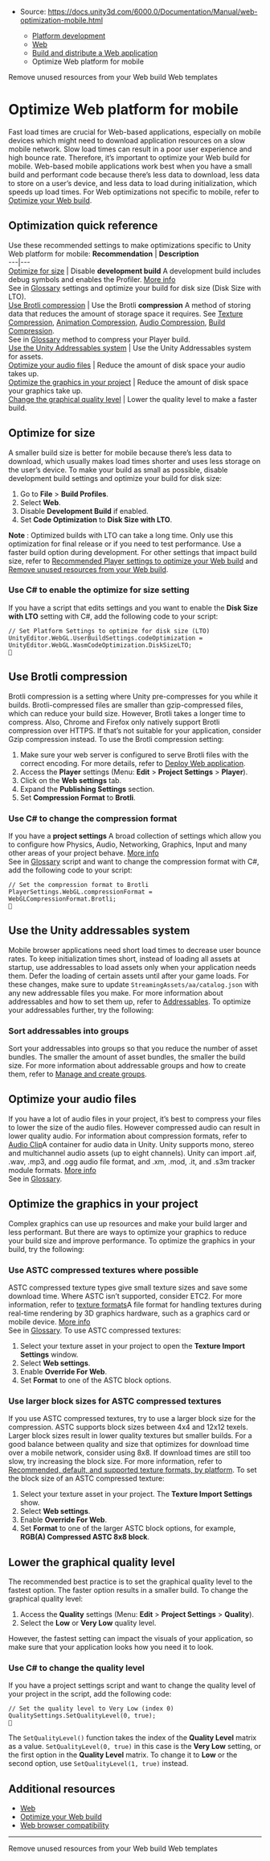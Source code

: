 * Source: https://docs.unity3d.com/6000.0/Documentation/Manual/web-optimization-mobile.html

  * [Platform development ](https://docs.unity3d.com/6000.0/Documentation/Manual/PlatformSpecific.html)
  * [Web](https://docs.unity3d.com/6000.0/Documentation/Manual/webgl.html)
  * [Build and distribute a Web application](https://docs.unity3d.com/6000.0/Documentation/Manual/webgl-building-distribution.html)
  * Optimize Web platform for mobile


[](https://docs.unity3d.com/6000.0/Documentation/Manual/web-optimization-remove-resources.html)
Remove unused resources from your Web build
[](https://docs.unity3d.com/6000.0/Documentation/Manual/webgl-templates.html)
Web templates
# Optimize Web platform for mobile
Fast load times are crucial for Web-based applications, especially on mobile devices which might need to download application resources on a slow mobile network. Slow load times can result in a poor user experience and high bounce rate. Therefore, it’s important to optimize your Web build for mobile. 
Web-based mobile applications work best when you have a small build and performant code because there’s less data to download, less data to store on a user’s device, and less data to load during initialization, which speeds up load times.
For Web optimizations not specific to mobile, refer to [Optimize your Web build](https://docs.unity3d.com/6000.0/Documentation/Manual/web-optimization.html).
## Optimization quick reference
Use these recommended settings to make optimizations specific to Unity Web platform for mobile:
**Recommendation** | **Description**  
---|---  
[Optimize for size](https://docs.unity3d.com/6000.0/Documentation/Manual/web-optimization-mobile.html#optimize-for-size) | Disable **development build** A development build includes debug symbols and enables the Profiler. [More info](https://docs.unity.com/devops/en/manual/build-target-configurations#Build_target_advanced_settings_overview)  
See in [Glossary](https://docs.unity3d.com/6000.0/Documentation/Manual/Glossary.html#DevelopmentBuild) settings and optimize your build for disk size (Disk Size with LTO).  
[Use Brotli compression](https://docs.unity3d.com/6000.0/Documentation/Manual/web-optimization-mobile.html#use-brotli-compression) | Use the Brotli **compression** A method of storing data that reduces the amount of storage space it requires. See [Texture Compression](https://docs.unity3d.com/6000.0/Documentation/Manual/class-TextureImporterOverride), [Animation Compression](https://docs.unity3d.com/6000.0/Documentation/Manual/class-AnimationClip.html#AssetProperties), [Audio Compression](https://docs.unity3d.com/6000.0/Documentation/Manual/class-AudioClip.html), [Build Compression](https://docs.unity3d.com/6000.0/Documentation/Manual/ReducingFilesize.html).  
See in [Glossary](https://docs.unity3d.com/6000.0/Documentation/Manual/Glossary.html#compression) method to compress your Player build.  
[Use the Unity Addressables system](https://docs.unity3d.com/6000.0/Documentation/Manual/web-optimization-mobile.html#use-the-unity-addressables-system) | Use the Unity Addressables system for assets.  
[Optimize your audio files](https://docs.unity3d.com/6000.0/Documentation/Manual/web-optimization-mobile.html#optimize-your-audio-files) | Reduce the amount of disk space your audio takes up.  
[Optimize the graphics in your project](https://docs.unity3d.com/6000.0/Documentation/Manual/web-optimization-mobile.html#optimize-the-graphics-in-your-project) | Reduce the amount of disk space your graphics take up.  
[Change the graphical quality level](https://docs.unity3d.com/6000.0/Documentation/Manual/web-optimization-mobile.html#lower-graphical-quality-level) | Lower the quality level to make a faster build.  
## Optimize for size
A smaller build size is better for mobile because there’s less data to download, which usually makes load times shorter and uses less storage on the user’s device. 
To make your build as small as possible, disable development build settings and optimize your build for disk size:
  1. Go to **File** > **Build Profiles**.
  2. Select **Web**.
  3. Disable **Development Build** if enabled.
  4. Set **Code Optimization** to **Disk Size with LTO**. 


**Note** : Optimized builds with LTO can take a long time. Only use this optimization for final release or if you need to test performance. Use a faster build option during development. 
For other settings that impact build size, refer to [Recommended Player settings to optimize your Web build](https://docs.unity3d.com/6000.0/Documentation/Manual/web-optimization-player.html) and [Remove unused resources from your Web build](https://docs.unity3d.com/6000.0/Documentation/Manual/web-optimization-remove-resources.html).
### Use C# to enable the optimize for size setting
If you have a script that edits settings and you want to enable the **Disk Size with LTO** setting with C#, add the following code to your script:
```
// Set Platform Settings to optimize for disk size (LTO)
UnityEditor.WebGL.UserBuildSettings.codeOptimization = UnityEditor.WebGL.WasmCodeOptimization.DiskSizeLTO;

```

## Use Brotli compression
Brotli compression is a setting where Unity pre-compresses for you while it builds. Brotli-compressed files are smaller than gzip-compressed files, which can reduce your build size. 
However, Brotli takes a longer time to compress. Also, Chrome and Firefox only natively support Brotli compression over HTTPS. If that’s not suitable for your application, consider Gzip compression instead. 
To use the Brotli compression setting: 
  1. Make sure your web server is configured to serve Brotli files with the correct encoding. For more details, refer to [Deploy Web application](https://docs.unity3d.com/6000.0/Documentation/Manual/webgl-deploying.html).
  2. Access the **Player** settings (Menu: **Edit** > **Project Settings** > **Player**).
  3. Click on the **Web settings** tab. 
  4. Expand the **Publishing Settings** section. 
  5. Set **Compression Format** to **Brotli**. 


### Use C# to change the compression format
If you have a **project settings** A broad collection of settings which allow you to configure how Physics, Audio, Networking, Graphics, Input and many other areas of your project behave. [More info](https://docs.unity3d.com/6000.0/Documentation/Manual/comp-ManagerGroup.html)  
See in [Glossary](https://docs.unity3d.com/6000.0/Documentation/Manual/Glossary.html#ProjectSettings) script and want to change the compression format with C#, add the following code to your script: 
```
// Set the compression format to Brotli
PlayerSettings.WebGL.compressionFormat = WebGLCompressionFormat.Brotli;

```

## Use the Unity addressables system
Mobile browser applications need short load times to decrease user bounce rates. To keep initialization times short, instead of loading all assets at startup, use addressables to load assets only when your application needs them. Defer the loading of certain assets until after your game loads. 
For these changes, make sure to update `StreamingAssets/aa/catalog.json` with any new addressable files you make. 
For more information about addressables and how to set them up, refer to [Addressables](https://docs.unity3d.com/Packages/com.unity.addressables@latest). 
To optimize your addressables further, try the following: 
### Sort addressables into groups
Sort your addressables into groups so that you reduce the number of asset bundles. The smaller the amount of asset bundles, the smaller the build size. For more information about addressable groups and how to create them, refer to [Manage and create groups](https://docs.unity3d.com/Packages/com.unity.addressables@2.0/manual/groups-create.html). 
## Optimize your audio files
If you have a lot of audio files in your project, it’s best to compress your files to lower the size of the audio files. However compressed audio can result in lower quality audio. For information about compression formats, refer to [Audio Clip](https://docs.unity3d.com/6000.0/Documentation/Manual/class-AudioClip.html)A container for audio data in Unity. Unity supports mono, stereo and multichannel audio assets (up to eight channels). Unity can import .aif, .wav, .mp3, and .ogg audio file format, and .xm, .mod, .it, and .s3m tracker module formats. [More info](https://docs.unity3d.com/6000.0/Documentation/Manual/class-AudioClip.html)  
See in [Glossary](https://docs.unity3d.com/6000.0/Documentation/Manual/Glossary.html#AudioClip).
## Optimize the graphics in your project
Complex graphics can use up resources and make your build larger and less performant. But there are ways to optimize your graphics to reduce your build size and improve performance. To optimize the graphics in your build, try the following:
### Use ASTC compressed textures where possible
ASTC compressed texture types give small texture sizes and save some download time. Where ASTC isn’t supported, consider ETC2. For more information, refer to [texture formats](https://docs.unity3d.com/6000.0/Documentation/Manual/texture-compression-formats.html)A file format for handling textures during real-time rendering by 3D graphics hardware, such as a graphics card or mobile device. [More info](https://docs.unity3d.com/6000.0/Documentation/Manual/class-TextureImporterOverride)  
See in [Glossary](https://docs.unity3d.com/6000.0/Documentation/Manual/Glossary.html#TextureFormat). 
To use ASTC compressed textures: 
  1. Select your texture asset in your project to open the **Texture Import Settings** window. 
  2. Select **Web settings**.
  3. Enable **Override For Web**. 
  4. Set **Format** to one of the ASTC block options. 


### Use larger block sizes for ASTC compressed textures
If you use ASTC compressed textures, try to use a larger block size for the compression. ASTC supports block sizes between 4x4 and 12x12 texels. Larger block sizes result in lower quality textures but smaller builds. For a good balance between quality and size that optimizes for download time over a mobile network, consider using 8x8. If download times are still too slow, try increasing the block size. For more information, refer to [Recommended, default, and supported texture formats, by platform](https://docs.unity3d.com/6000.0/Documentation/Manual/class-TextureImporterOverride).
To set the block size of an ASTC compressed texture:
  1. Select your texture asset in your project. The **Texture Import Settings** show. 
  2. Select **Web settings**.
  3. Enable **Override For Web**. 
  4. Set **Format** to one of the larger ASTC block options, for example, **RGB(A) Compressed ASTC 8x8 block**. 


## Lower the graphical quality level
The recommended best practice is to set the graphical quality level to the fastest option. The faster option results in a smaller build. 
To change the graphical quality level: 
  1. Access the **Quality** settings (Menu: **Edit** > **Project Settings** > **Quality**).
  2. Select the **Low** or **Very Low** quality level. 


However, the fastest setting can impact the visuals of your application, so make sure that your application looks how you need it to look. 
### Use C# to change the quality level
If you have a project settings script and want to change the quality level of your project in the script, add the following code:
```
// Set the quality level to Very Low (index 0)
QualitySettings.SetQualityLevel(0, true);

```

The `SetQualityLevel()` function takes the index of the **Quality Level** matrix as a value. `SetQualityLevel(0, true)` in this case is the **Very Low** setting, or the first option in the **Quality Level** matrix. To change it to **Low** or the second option, use `SetQualityLevel(1, true)` instead. 
## Additional resources
  * [Web](https://docs.unity3d.com/6000.0/Documentation/Manual/webgl.html)
  * [Optimize your Web build](https://docs.unity3d.com/6000.0/Documentation/Manual/web-optimization.html)
  * [Web browser compatibility](https://docs.unity3d.com/6000.0/Documentation/Manual/webgl-browsercompatibility.html)


* * *
[](https://docs.unity3d.com/6000.0/Documentation/Manual/web-optimization-remove-resources.html)
Remove unused resources from your Web build
[](https://docs.unity3d.com/6000.0/Documentation/Manual/webgl-templates.html)
Web templates
